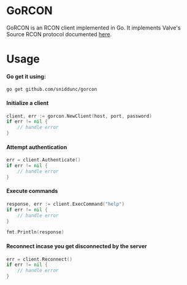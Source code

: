 # GoRCON

GoRCON is an RCON client implemented in Go. It implements Valve's Source RCON protocol documented [here](https://developer.valvesoftware.com/wiki/Source_RCON_Protocol).

# Usage

#### Go get it using:

`
go get github.com/sniddunc/gorcon
`

#### Initialize a client
```go
client, err := gorcon.NewClient(host, port, password)
if err != nil {
    // handle error
}
```

#### Attempt authentication
```go
err = client.Authenticate()
if err != nil {
    // handle error
}
```

#### Execute commands
```go
response, err := client.ExecCommand("help")
if err != nil {
    // handle error
}

fmt.Println(response)
```
#### Reconnect incase you get disconnected by the server
```go
err = client.Reconnect()
if err != nil {
    // handle error
}
```

